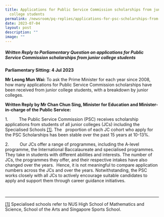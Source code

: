 ```yaml
---
title: Applications for Public Service Commission scholarships from junior
  college students
permalink: /newsroom/pq-replies/applications-for-psc-scholarships-from-junior-college-students/
date: 2023-07-04
layout: post
description: ""
image: ""
---
```

##### Written Reply to Parliamentary Question on applications for Public Service Commission scholarships from junior college students

**Parliamentary Sitting: 4 Jul 2023**  
  
**Mr Leong Mun Wai:**&nbsp;To ask the Prime Minister for each year since 2008, how many applications for Public Service Commission scholarships have been received from junior college students, with a breakdown by junior colleges.  
  
**Written Reply by Mr Chan Chun Sing, Minister for Education and Minister-in-charge of the Public Service:**  

1.&nbsp;&nbsp;&nbsp;&nbsp;&nbsp;&nbsp;&nbsp;&nbsp; The Public Service Commission (PSC) receives scholarship applications from students of all junior colleges (JCs) including the Specialised Schools [\[1\]](#_ftn1). The&nbsp; &nbsp;proportion of each JC cohort who apply for the PSC Scholarships has been stable over the past 15 years at 10-13%. &nbsp;

2.&nbsp;&nbsp;&nbsp;&nbsp;&nbsp;&nbsp;&nbsp;&nbsp; Our JCs offer a range of programmes, including the A-level programme, the International Baccalaureate and specialised programmes. They take in students with different abilities and interests. The number of JCs, the programmes they offer, and their respective intakes have also changed over the years.&nbsp; Hence, it is not meaningful to compare application numbers across the JCs and over the years. Notwithstanding, the PSC works closely with all JCs to actively encourage suitable candidates to apply and support them through career guidance initiatives.

<br>

  

* * *

[\[1\]](#_ftnref1) Specialised schools refer to NUS High School of Mathematics and Science, School of the Arts and Singapore Sports School.